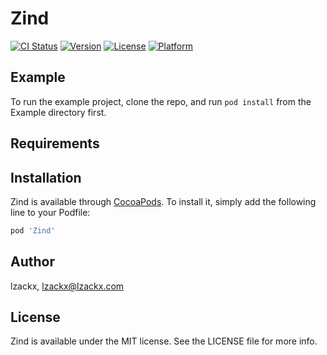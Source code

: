 # Zind

[![CI Status](https://img.shields.io/travis/lzackx/Zind.svg?style=flat)](https://travis-ci.org/lzackx/Zind)
[![Version](https://img.shields.io/cocoapods/v/Zind.svg?style=flat)](https://cocoapods.org/pods/Zind)
[![License](https://img.shields.io/cocoapods/l/Zind.svg?style=flat)](https://cocoapods.org/pods/Zind)
[![Platform](https://img.shields.io/cocoapods/p/Zind.svg?style=flat)](https://cocoapods.org/pods/Zind)

## Example

To run the example project, clone the repo, and run `pod install` from the Example directory first.

## Requirements

## Installation

Zind is available through [CocoaPods](https://cocoapods.org). To install
it, simply add the following line to your Podfile:

```ruby
pod 'Zind'
```

## Author

lzackx, lzackx@lzackx.com

## License

Zind is available under the MIT license. See the LICENSE file for more info.
